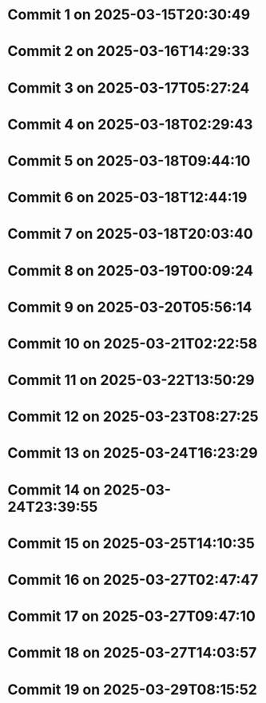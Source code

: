# Commit 1 on 2025-03-15T20:30:49
# Commit 2 on 2025-03-16T14:29:33
# Commit 3 on 2025-03-17T05:27:24
# Commit 4 on 2025-03-18T02:29:43
# Commit 5 on 2025-03-18T09:44:10
# Commit 6 on 2025-03-18T12:44:19
# Commit 7 on 2025-03-18T20:03:40
# Commit 8 on 2025-03-19T00:09:24
# Commit 9 on 2025-03-20T05:56:14
# Commit 10 on 2025-03-21T02:22:58
# Commit 11 on 2025-03-22T13:50:29
# Commit 12 on 2025-03-23T08:27:25
# Commit 13 on 2025-03-24T16:23:29
# Commit 14 on 2025-03-24T23:39:55
# Commit 15 on 2025-03-25T14:10:35
# Commit 16 on 2025-03-27T02:47:47
# Commit 17 on 2025-03-27T09:47:10
# Commit 18 on 2025-03-27T14:03:57
# Commit 19 on 2025-03-29T08:15:52
